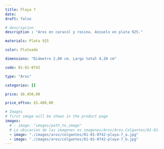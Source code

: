 ```yaml
---
title: Playa 7
date: 
draft: false

# descripcion
description : "Aros en caracol y resina. Anzuelo en plata 925."

materials: Plata 925

color: Plateado

dimensions: "Diámetro 2,80 cm. Largo total 4,20 cm"

code: 01-01-0742

type: "Aros"

categories: []

price: $6.450,00

price_eftvo: $5.480,00

# Images
# first image will be shown in the product page
images:
  # - image: "images/path_to_image"
  # La ubicacion de las imagenes es imagenes/Aros/Aros.Colgantes/01-01-0742-playa-7
  - image: "./images/aros/colgantes/01-01-0742-playa-7_a.jpg"
  - image: "./images/aros/colgantes/01-01-0742-playa-7_b.jpg"
---
```

